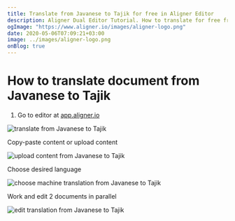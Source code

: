 ```yaml
---
title: Translate from Javanese to Tajik for free in Aligner Editor
description: Aligner Dual Editor Tutorial. How to translate for free from Javanese to Tajik. Aligner is multilingual document management platform. 
ogImage: "https://www.aligner.io/images/aligner-logo.png"
date: 2020-05-06T07:09:21+03:00
image: ../images/aligner-logo.png
onBlog: true
---
```


# How to translate document from Javanese to Tajik

1. Go to editor at [app.aligner.io](https://app.aligner.io "Aligner App web page")

![translate from Javanese to Tajik](../aligner-blank-editor.png "translate from Javanese to Tajik")

Copy-paste content or upload content

![upload content from Javanese to Tajik](../aligner-uploaded-document.png "upload content from Javanese to Tajik")

Choose desired language

![choose machine translation from Javanese to Tajik](../aligner-language-dropdown.png "choose machine translation from Javanese to Tajik")

Work and edit 2 documents in parallel

![edit translation from Javanese to Tajik](../aligner-double-sitded-editor.png "edit translation from Javanese to Tajik")

